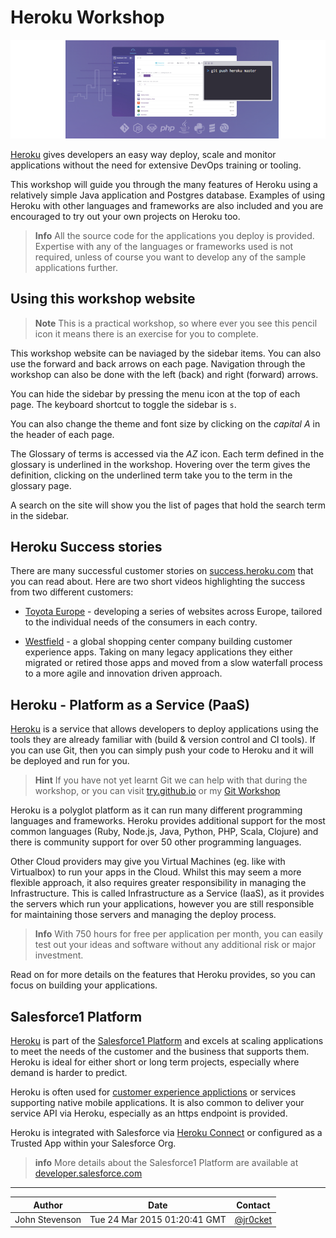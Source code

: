 # Heroku Workshop

![Heroku Logo](images/heroku-concept.png)

  [Heroku](https://www.heroku.com) gives developers an easy way deploy, scale and monitor applications without the need for extensive DevOps training or tooling.

  This workshop will guide you through the many features of Heroku using a relatively simple Java application and Postgres database.  Examples of using Heroku with other languages and frameworks are also included and you are encouraged to try out your own projects on Heroku too.

> **Info**  All the source code for the applications you deploy is provided.  Expertise with any of the languages or frameworks used is not required, unless of course you want to develop any of the sample applications further.

## Using this workshop website

> **Note** This is a practical workshop, so where ever you see this pencil icon it means there is an exercise for you to complete.  

  This workshop website can be naviaged by the sidebar items.  You can also use the forward and back arrows on each page.  Navigation through the workshop can also be done with the left (back) and right (forward) arrows.
  
  You can hide the sidebar by pressing the menu icon at the top of each page.  The keyboard shortcut to toggle the sidebar is `s`.
  
  You can also change the theme and font size by clicking on the _capital A_ in the header of each page.
  
  The Glossary of terms is accessed via the _AZ_ icon.  Each term defined in the glossary is underlined in the workshop.  Hovering over the term gives the definition, clicking on the underlined term take you to the term in the glossary page.

  A search on the site will show you the list of pages that hold the search term in the sidebar.

## Heroku Success stories 

  There are many successful customer stories on [success.heroku.com](https://success.heroku.com) that you can read about.  Here are two short videos highlighting the success from two different customers:
  
  * [Toyota Europe](http://www.youtube.com/watch?v=PFm9d-n3QBk) - developing a series of websites across Europe, tailored to the individual needs of the consumers in each contry.
  
  * [Westfield](http://www.youtube.com/watch?v=N5krwMeabOc) - a global shopping center company building customer experience apps.  Taking on many legacy applications they either migrated or retired those apps and moved from a slow waterfall process to a more agile and innovation driven approach.  

## Heroku - Platform as a Service (PaaS)

  [Heroku](https://www.heroku.com) is a service that allows developers to deploy applications using the tools they are already familiar with (build & version control and CI tools).  If you can use Git, then you can simply push your code to Heroku and it will be deployed and run for you.
  
> **Hint** If you have not yet learnt Git we can help with that during the workshop, or you can visit [try.github.io](http://try.github.io) or my [Git Workshop](http://jr0cket.co.uk/git-workshop/)

  Heroku is a polyglot platform as it can run many different programming languages and frameworks.  Heroku provides additional support for the most common languages (Ruby, Node.js, Java, Python, PHP, Scala, Clojure) and there is community support for over 50 other programming languages.

  Other Cloud providers may give you Virtual Machines (eg. like with Virtualbox) to run your apps in the Cloud.  Whilst this may seem a more flexible approach, it also requires greater responsibility in managing the Infrastructure.  This is called Infrastructure as a Service (IaaS), as it provides the servers which run your applications, however you are still responsible for maintaining those servers and managing the deploy process.

> **Info** With 750 hours for free per application per month, you can easily test out your ideas and software without any additional risk or major investment.

  Read on for more details on the features that Heroku provides, so you can focus on building your applications.

## Salesforce1 Platform 

  [Heroku](https://www.heroku.com) is part of the [Salesforce1 Platform](https://developer.salesforce.com) and excels at scaling applications to meet the needs of the customer and the business that supports them.  Heroku is ideal for either short or long term projects, especially where demand is harder to predict.
  
  Heroku is often used for [customer experience applictions](https://www.heroku.com/cx) or services supporting native mobile applications.  It is also common to deliver your service API via Heroku, especially as an https endpoint is provided. 

  Heroku is integrated with Salesforce via [Heroku Connect](https://www.heroku.com/connect) or configured as a Trusted App within your Salesforce Org.

> **info** More details about the Salesforce1 Platform are available at [developer.salesforce.com](https://developer.salesforce.com) 

---

| Author | Date | Contact
| -- | -- | -- |
|John Stevenson | Tue 24 Mar 2015 01:20:41 GMT | [@jr0cket](https://twitter.com/jr0cket)



